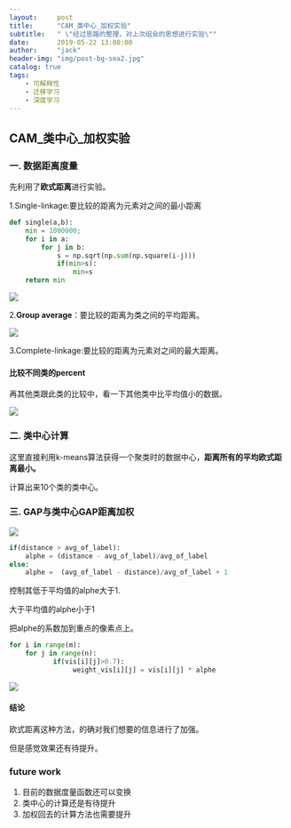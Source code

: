 ```yaml
---
layout:     post
title:      "CAM_类中心_加权实验"
subtitle:   " \"经过思路的整理，对上次组会的思想进行实验\""
date:       2019-05-22 13:00:00
author:     "jack"
header-img: "img/post-bg-sea2.jpg"
catalog: true
tags:
    - 可解释性
    - 迁移学习
    - 深度学习
---
```


## CAM_类中心_加权实验

### 一.  数据距离度量

先利用了**欧式距离**进行实验。

1.Single-linkage:要比较的距离为元素对之间的最小距离

```python
def single(a,b):
    min = 1000000;
    for i in a:
        for j in b:
            s = np.sqrt(np.sum(np.square(i-j)))
            if(min>s):
                min=s
    return min  
```

![](https://jackyanghc-picture.oss-cn-beijing.aliyuncs.com/20190522214307.png)

2.**Group average**：要比较的距离为类之间的平均距离。

![](https://jackyanghc-picture.oss-cn-beijing.aliyuncs.com/20190522214407.png)

3.Complete-linkage:要比较的距离为元素对之间的最大距离。

#### 比较不同类的percent

再其他类跟此类的比较中，看一下其他类中比平均值小的数据。

![](https://jackyanghc-picture.oss-cn-beijing.aliyuncs.com/20190522221643.png)



### 二. 类中心计算

这里直接利用k-means算法获得一个聚类时的数据中心，**距离所有的平均欧式距离最小。**

计算出来10个类的类中心。

### 三. GAP与类中心GAP距离加权

![](https://jackyanghc-picture.oss-cn-beijing.aliyuncs.com/20190522215921.png)

```python
if(distance > avg_of_label):
    alphe = (distance - avg_of_label)/avg_of_label
else:
    alphe =  (avg_of_label - distance)/avg_of_label + 1
```
控制其低于平均值的alphe大于1.

大于平均值的alphe小于1

把alphe的系数加到重点的像素点上。

```python
for i in range(m):
    for j in range(n):
           if(vis[i][j]>0.7):
                weight_vis[i][j] = vis[i][j] * alphe
```

![](https://jackyanghc-picture.oss-cn-beijing.aliyuncs.com/20190522220341.png)

#### 结论

欧式距离这种方法，的确对我们想要的信息进行了加强。

但是感觉效果还有待提升。

### future work

1. 目前的数据度量函数还可以变换
2. 类中心的计算还是有待提升
3. 加权回去的计算方法也需要提升